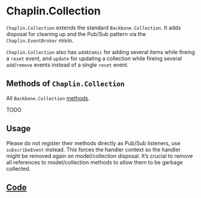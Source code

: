 # Chaplin.Collection

`Chaplin.Collection` extends the standard `Backbone.Collection`. It adds disposal for cleaning up and the Pub/Sub pattern via the `Chaplin.EventBroker` mixin.

`Chaplin.Collection` also has `addAtomic` for adding several items while fireing a `reset` event, and `update` for updating a collection while fireing several `add`/`remove` events instead of a single `reset` event.

## Methods of `Chaplin.Collection`
All `Backbone.Collection` [methods](http://backbonejs.org/#Collection).

TODO

## Usage
Please do not register their methods directly as Pub/Sub listeners, use `subscribeEvent` instead. This forces the handler context so the handler might be removed again on model/collection disposal. It’s crucial to remove all references to model/collection methods to allow them to be garbage collected.

## [Code](https://github.com/chaplinjs/chaplin/blob/master/src/chaplin/models/collection.coffee)
